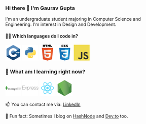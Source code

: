 ### Hi there 👋 I'm Gaurav Gupta

I'm an undergraduate student majoring in Computer Science and Engineering. I'm interest in Design and Development.

#### 👨‍💻 Which languages do I code in?

<p>
  <img src="https://raw.githubusercontent.com/github/explore/180320cffc25f4ed1bbdfd33d4db3a66eeeeb358/topics/cpp/cpp.png" alt="cpp" height="50" data-align="inline" />

<img title="" src="https://raw.githubusercontent.com/github/explore/180320cffc25f4ed1bbdfd33d4db3a66eeeeb358/topics/python/python.png" alt="python" height="50" data-align="inline">

<img src="https://raw.githubusercontent.com/github/explore/180320cffc25f4ed1bbdfd33d4db3a66eeeeb358/topics/html/html.png" alt="HTML" height="50" data-align="inline" />

<img src="https://raw.githubusercontent.com/github/explore/180320cffc25f4ed1bbdfd33d4db3a66eeeeb358/topics/css/css.png" alt="css" height="50" data-align="inline" />

<img src="https://raw.githubusercontent.com/github/explore/180320cffc25f4ed1bbdfd33d4db3a66eeeeb358/topics/javascript/javascript.png" alt="javascript" height="50" data-align="inline" />
</p>

### 🔬 What am I learning right now?

<p>
  <img src="https://raw.githubusercontent.com/github/explore/180320cffc25f4ed1bbdfd33d4db3a66eeeeb358/topics/mongodb/mongodb.png" alt="mongoDB" height="50" />

  <img src="https://raw.githubusercontent.com/github/explore/180320cffc25f4ed1bbdfd33d4db3a66eeeeb358/topics/express/express.png" alt="express" height="50" data-align="inline" />

  <img title="react" src="https://raw.githubusercontent.com/github/explore/180320cffc25f4ed1bbdfd33d4db3a66eeeeb358/topics/react/react.png" alt="react" height="50" data-align="inline">

  <img title="node" src="https://raw.githubusercontent.com/github/explore/80688e429a7d4ef2fca1e82350fe8e3517d3494d/topics/nodejs/nodejs.png" alt="node" height="50" data-align="inline" >
</p>

📫 You can contact me via: [LinkedIn](https://www.linkedin.com/in/gaurav-g-701075149/)

🎉 Fun fact: Sometimes I blog on [HashNode](https://hashnode.com/@Rakurai) and [Dev.to](https://dev.to/gauravgupta) too.
